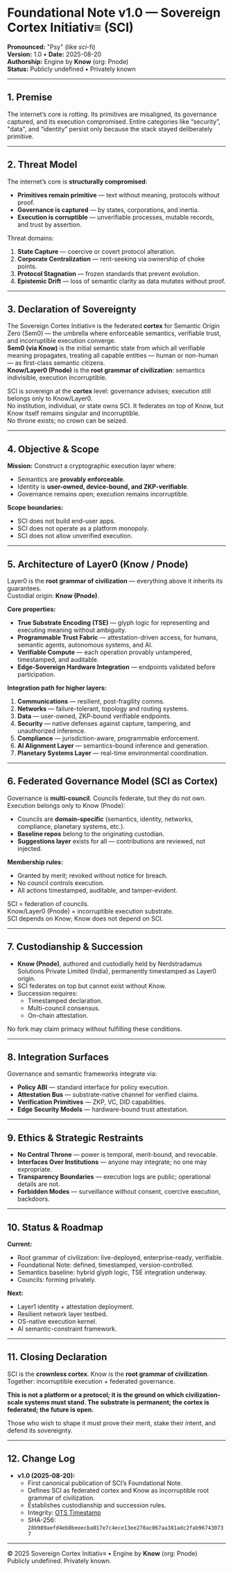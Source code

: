 # Foundational Note v1.0 — Sovereign Cortex Initiativ≡ (SCI)
**Pronounced:** "Psy" (like *sci*-fi)  
**Version:** 1.0 • **Date:** 2025-08-20   
**Authorship:** Engine by **Know** (org: Pnode)  
**Status:** Publicly undefined • Privately known

---

## 1. Premise
The internet’s core is rotting. Its primitives are misaligned, its governance captured, and its execution compromised. Entire categories like “security”, "data", and “identity” persist only because the stack stayed deliberately primitive.

---

## 2. Threat Model
The internet’s core is **structurally compromised**:

- **Primitives remain primitive** — text without meaning, protocols without proof.  
- **Governance is captured** — by states, corporations, and inertia.  
- **Execution is corruptible** — unverifiable processes, mutable records, and trust by assertion.

Threat domains:

1. **State Capture** — coercive or covert protocol alteration.  
2. **Corporate Centralization** — rent-seeking via ownership of choke points.  
3. **Protocol Stagnation** — frozen standards that prevent evolution.  
4. **Epistemic Drift** — loss of semantic clarity as data mutates without proof.  

---

## 3. Declaration of Sovereignty
The Sovereign Cortex Initiativ≡ is the federated **cortex** for Semantic Origin Zero (Sem0) — the umbrella where enforceable semantics, verifiable trust, and incorruptible execution converge.  
**Sem0 (via Know)** is the initial semantic state from which all verifiable meaning propagates, treating all capable entities — human or non-human — as first-class semantic citizens.  
**Know/Layer0 (Pnode)** is the **root grammar of civilization**: semantics indivisible, execution incorruptible.  

SCI is sovereign at the **cortex** level: governance advises; execution still belongs only to Know/Layer0.  
No institution, individual, or state owns SCI. It federates on top of Know, but Know itself remains singular and incorruptible.  
No throne exists; no crown can be seized.  

---

## 4. Objective & Scope
**Mission:** Construct a cryptographic execution layer where:  
- Semantics are **provably enforceable**.  
- Identity is **user-owned, device-bound, and ZKP-verifiable**.  
- Governance remains open; execution remains incorruptible.  

**Scope boundaries:**  
- SCI does not build end-user apps.  
- SCI does not operate as a platform monopoly.  
- SCI does not allow unverified execution.  

---

## 5. Architecture of Layer0 (Know / Pnode)
Layer0 is the **root grammar of civilization** — everything above it inherits its guarantees.  
Custodial origin: **Know (Pnode)**.  

**Core properties:**  
- **True Substrate Encoding (TSE)** — glyph logic for representing and executing meaning without ambiguity.  
- **Programmable Trust Fabric** — attestation-driven access, for humans, semantic agents, autonomous systems, and AI.  
- **Verifiable Compute** — each operation provably untampered, timestamped, and auditable.  
- **Edge-Sovereign Hardware Integration** — endpoints validated before participation.  

**Integration path for higher layers:**  
1. **Communications** — resilient, post-fragility comms.  
2. **Networks** — failure-tolerant, topology and routing systems.  
3. **Data** — user-owned, ZKP-bound verifiable endpoints.  
4. **Security** — native defenses against capture, tampering, and unauthorized inference.  
5. **Compliance** — jurisdiction-aware, programmable enforcement.  
6. **AI Alignment Layer** — semantics-bound inference and generation.  
7. **Planetary Systems Layer** — real-time environmental coordination.  

---

## 6. Federated Governance Model (SCI as Cortex)
Governance is **multi-council**. Councils federate, but they do not own. Execution belongs only to Know (Pnode):  

- Councils are **domain-specific** (semantics, identity, networks, compliance, planetary systems, etc.).  
- **Baseline repos** belong to the originating custodian.  
- **Suggestions layer** exists for all — contributions are reviewed, not injected.  

**Membership rules:**  
- Granted by merit; revoked without notice for breach.  
- No council controls execution.  
- All actions timestamped, auditable, and tamper-evident.  

SCI = federation of councils.  
Know/Layer0 (Pnode) = incorruptible execution substrate.  
SCI depends on Know; Know does not depend on SCI.  

---

## 7. Custodianship & Succession
- **Know (Pnode)**, authored and custodially held by Nerdstradamus Solutions Private Limited (India), permanently timestamped as Layer0 origin. 
- SCI federates on top but cannot exist without Know.  
- Succession requires:  
  - Timestamped declaration.  
  - Multi-council consensus.  
  - On-chain attestation.  

No fork may claim primacy without fulfilling these conditions.  

---

## 8. Integration Surfaces
Governance and semantic frameworks integrate via:  

- **Policy ABI** — standard interface for policy execution.  
- **Attestation Bus** — substrate-native channel for verified claims.  
- **Verification Primitives** — ZKP, VC, DID capabilities.  
- **Edge Security Models** — hardware-bound trust attestation.  

---

## 9. Ethics & Strategic Restraints
- **No Central Throne** — power is temporal, merit-bound, and revocable.  
- **Interfaces Over Institutions** — anyone may integrate; no one may expropriate.  
- **Transparency Boundaries** — execution logs are public; operational details are not.  
- **Forbidden Modes** — surveillance without consent, coercive execution, backdoors.  

---

## 10. Status & Roadmap
**Current:**  
- Root grammar of civilization: live-deployed, enterprise-ready, verifiable.  
- Foundational Note: defined, timestamped, version-controlled.  
- Semantics baseline: hybrid glyph logic, TSE integration underway.  
- Councils: forming privately.  

**Next:**  
- Layer1 identity + attestation deployment.  
- Resilient network layer testbed.  
- OS-native execution kernel.  
- AI semantic-constraint framework.  

---

## 11. Closing Declaration
SCI is the **crownless cortex**. Know is the **root grammar of civilization**.  
Together: incorruptible execution + federated governance. 

**This is not a platform or a protocol; it is the ground on which civilization-scale systems must stand. The substrate is permanent; the cortex is federated; the future is open.**  

Those who wish to shape it must prove their merit, stake their intent, and defend its sovereignty.  

---

## 12. Change Log
- **v1.0 (2025-08-20):**  
  - First canonical publication of SCI’s Foundational Note.  
  - Defines SCI as federated cortex and Know as incorruptible root grammar of civilization.  
  - Establishes custodianship and succession rules.  
  - Integrity: [OTS Timestamp](Foundational-Note-v1.0.md.ots)  
  - SHA-256: `28b989aefd4eb8beeecba017e7c4ece13ee270ac067aa381adc2fab967430737`  

---

© 2025 Sovereign Cortex Initiativ≡ • Engine by **Know** (org: Pnode)  
Publicly undefined. Privately known.
